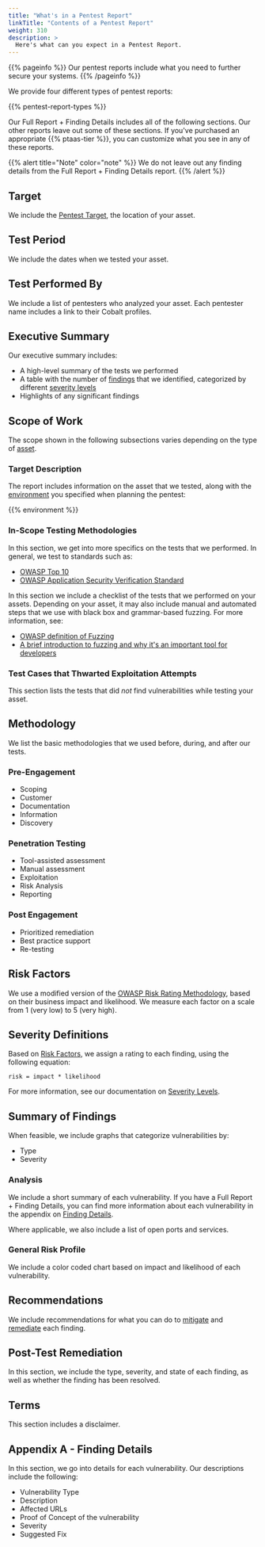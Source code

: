 ```yaml
---
title: "What's in a Pentest Report"
linkTitle: "Contents of a Pentest Report"
weight: 310
description: >
  Here's what can you expect in a Pentest Report.
---
```


{{% pageinfo %}}
Our pentest reports include what you need to further secure your systems.
{{% /pageinfo %}}

We provide four different types of pentest reports:

{{% pentest-report-types %}}

Our Full Report + Finding Details includes all of the following sections. Our other reports
leave out some of these sections. If you've purchased an appropriate {{% ptaas-tier %}}, 
you can customize what you see in any of these reports.

{{% alert title="Note" color="note" %}}
We do not leave out any finding details from the Full Report + Finding Details report.
{{% /alert %}}

## Target

We include the [Pentest Target](../../pentest-objectives/pentest-target/), the location of
your asset.

## Test Period

We include the dates when we tested your asset.

## Test Performed By

We include a list of pentesters who analyzed your asset. Each pentester name includes a link
to their Cobalt profiles.

## Executive Summary

Our executive summary includes:

- A high-level summary of the tests we performed
- A table with the number of [findings](../../glossary/#finding) that we identified, categorized by different [severity levels](../../../severitylevels/)
- Highlights of any significant findings

## Scope of Work

The scope shown in the following subsections varies depending on the type of [asset](../../glossary/#asset).

### Target Description

The report includes information on the asset that we tested, along with the
[environment](../../glossary/#environment) you specified when planning the pentest:

{{% environment %}} 

### In-Scope Testing Methodologies

In this section, we get into more specifics on the tests that we performed. In general,
we test to standards such as:

- [OWASP Top 10](https://owasp.org/Top10/)
- [OWASP Application Security Verification Standard](https://owasp.org/www-project-application-security-verification-standard/)

In this section we include a checklist of the tests that we performed on your assets. Depending
on your asset, it may also include manual and automated steps that we use with black box
and grammar-based fuzzing. For more information, see:

- [OWASP definition of Fuzzing](https://owasp.org/www-community/Fuzzing)
- [A brief introduction to fuzzing and why it's an important tool for developers](https://www.microsoft.com/en-us/research/blog/a-brief-introduction-to-fuzzing-and-why-its-an-important-tool-for-developers/)

### Test Cases that Thwarted Exploitation Attempts

This section lists the tests that did _not_ find vulnerabilities
while testing your asset.

## Methodology

We list the basic methodologies that we used before, during, and after our tests.

### Pre-Engagement

- Scoping
- Customer
- Documentation
- Information
- Discovery

### Penetration Testing

- Tool-assisted assessment
- Manual assessment
- Exploitation
- Risk Analysis
- Reporting

### Post Engagement

- Prioritized remediation
- Best practice support
- Re-testing

## Risk Factors

We use a modified version of the [OWASP Risk Rating Methodology](https://owasp.org/www-community/OWASP_Risk_Rating_Methodology), based on their business impact and likelihood.
We measure each factor on a scale from 1 (very low) to 5 (very high).

## Severity Definitions

Based on [Risk Factors](#risk-factors), we assign a rating to each finding, using the
following equation:

```
risk = impact * likelihood
```

For more information, see our documentation on [Severity Levels](../../../severitylevels).

## Summary of Findings

When feasible, we include graphs that categorize vulnerabilities by:

- Type
- Severity

### Analysis

We include a short summary of each vulnerability. If you have a Full Report + Finding Details,
you can find more information about each vulnerability in the appendix on [Finding Details](#appendix-a---finding-details).

Where applicable, we also include a list of open ports and services.

### General Risk Profile

We include a color coded chart based on impact and likelihood of each vulnerability.
<!-- I'd include an example, but what I see doesn't present well in the build -->

## Recommendations

We include recommendations for what you can do to [mitigate](../../glossary/#mitigate)
and [remediate](../../glossary/#remediate) each finding.

## Post-Test Remediation

In this section, we include the type, severity, and state of each finding, as well as whether
the finding has been resolved.

## Terms

This section includes a disclaimer.

## Appendix A - Finding Details

In this section, we go into details for each vulnerability. Our descriptions include the following:

- Vulnerability Type
- Description 
- Affected URLs
- Proof of Concept of the vulnerability
- Severity
- Suggested Fix

